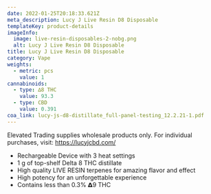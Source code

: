 ```yaml
---
date: 2022-01-25T20:18:33.621Z
meta_description: Lucy J Live Resin D8 Disposable
templateKey: product-details
imageInfo:
  image: live-resin-disposables-2-nobg.png
  alt: Lucy J Live Resin D8 Disposable
title: Lucy J Live Resin D8 Disposable
category: Vape
weights:
  - metric: pcs
    value: 1
cannabinoids:
  - type: ∆8 THC
    value: 93.3
  - type: CBD
    value: 0.391
coa_link: lucy-js-d8-distillate_full-panel-testing_12.2.21-1.pdf
---
```

Elevated Trading supplies wholesale products only. For individual purchases, visit: https://lucyjcbd.com/ 



* Rechargeable Device with 3 heat settings
* 1 g of top-shelf Delta 8 THC distillate
* High quality LIVE RESIN terpenes for amazing flavor and effect
* High potency for an unforgettable experience
* Contains less than 0.3% 𝝙9 THC